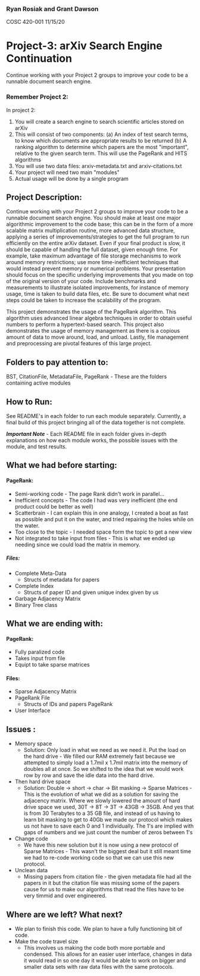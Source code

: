 ### Ryan Rosiak and Grant Dawson
COSC 420-001
11/15/20

# Project-3: arXiv Search Engine Continuation

Continue working with your Project 2 groups to improve your code to be a runnable document search engine.

### Remember Project 2:
In project 2:
1. You will create a search engine to search scientific articles stored on arXiv
2. This will consist of two components:
    (a) An index of test search terms, to know which documents are appropriate results to be returned
    (b) A ranking algorithm to determine which papers are the most "important", relative to the given search term. This will use the PageRank and HITS algorithms
3. You will use two data files: arxiv-metadata.txt and arxiv-citations.txt
4. Your project will need two main "modules"
5. Actual usage will be done by a single program

## Project Description:
Continue working with your Project 2 groups to improve your code to be a runnable document search engine. You should make at least one major algorithmic improvement to the code base; this can be in the form of a more scalable matrix multiplication routine, more advanced data structure, applying a series of improvements/strategies to get the full program to run efficiently on the entire arXiv dataset. Even if your final product is slow, it should be capable of handling the full dataset, given enough time. For example, take maximum advantage of file storage mechanisms to work around memory restrictions; use more time-inefficient techniques that would instead prevent memory or numerical problems. Your presentation should focus on the specific underlying improvements that you made on top of the original version of your code. Include benchmarks and measurements to illustrate isolated improvements, for instance of memory usage, time is taken to build data files, etc. Be sure to document what next steps could be taken to increase the scalability of the program.

This project demonstrates the usage of the PageRank algorithm. This algorithm
uses advanced linear algebra techniques in order to obtain useful numbers to perform
a hypertext-based search. This project also demonstrates the usage of memory management
as there is a copious amount of data to move around, load, and unload. Lastly, file
management and preprocessing are pivotal features of this large project. 

## Folders to pay attention to:

BST, CitationFile, MetadataFile, PageRank - These are the folders containing active modules

## How to Run:

See README's in each folder to run each module separately. Currently, a final build of
this project bringing all of the data together is not complete.

***Important Note*** - Each README file in each folder gives in-depth explanations on
how each module works, the possible issues with the module, and test results.

## What we had before starting:
#### PageRank:
* Semi-working code - The page Rank didn't work in parallel... 
* Inefficient concepts - The code I had was very inefficient (the end product could be better as well)
* Scatterbrain - I can explain this in one analogy, I created a boat as fast as possible and put it on the water, and tried repairing the holes while on the water. 
* Too close to the topic - I needed space form the topic to get a new view
* Not integrated to take input from files - This is what we ended up needing since we could load the matrix in memory.
##### Files:
* Complete Meta-Data
    * Structs of metadata for papers
*  Complete Index
    * Structs of paper ID and given unique index given by us
*  Garbage Adjacency Matrix
*  Binary Tree class

## What we are ending with:
#### PageRank:
* Fully paralized code
* Takes input from file
* Equipt to take sparse matrices
#### Files: 
* Sparse Adjacency Matrix
* PageRank File
    * Structs of IDs and papers PageRank
* User Interface

## Issues :
* Memory space
    * Solution: Only load in what we need as we need it. Put the load on the hard drive - We filled our RAM extremely fast because we attempted to simply load a 1.7mil x 1.7mil matrix into the memory of doubles all at once. So we shifted to the idea that we would work row by row and save the idle data into the hard drive.
* Then hard drive space
    * Solution: Double -> short -> char -> Bit masking -> Sparse Matrices - This is the evolution of what we did as a solution for saving the adjacency matrix. Where we slowly lowered the amount of hard drive space we used, 30T -> 8T -> 3T -> 43GB -> 35GB. And yes that is from 30 Terabytes to a 35 GB file, and instead of us having to learn bit masking to get to 40Gb we made our protocol which makes us not have to save each 0 and 1 individually. The 1's are implied with gaps of numbers and we just count the number of zeros between 1's
* Change code
    * We have this new solution but it is now using a new protocol of Sparse Matrices - This wasn't the biggest deal but it still meant time we had to re-code working code so that we can use this new protocol.
* Unclean data
    * Missing papers from citation file - the given metadata file had all the papers in it but the citation file was missing some of the papers cause for us to make our algorithms that read the files have to be very timmid and over engineered. 


## Where are we left? What next?
* We plan to finish this code. We plan to have a fully functioning bit of code. 
* Make the code travel size
    * This involves us making the code both more portable and condensed. This allows for an easier user interface, changes in data it would read in so one day it would be able to work on bigger and smaller data sets with raw data files with the same protocols. 
